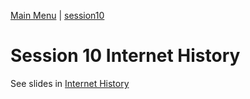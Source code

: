 [Main Menu](../../sessions/README.md) | [session10](../session10/) 

# Session 10 Internet History

See slides in [Internet History](../session10/docs/internethistory;v1.pdf)